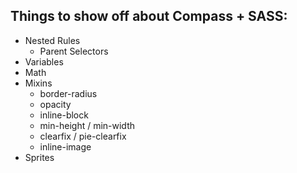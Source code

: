 ## Things to show off about Compass + SASS:

- Nested Rules
	- Parent Selectors
- Variables
- Math
- Mixins
	- border-radius
	- opacity
	- inline-block
	- min-height / min-width
	- clearfix / pie-clearfix
	- inline-image
- Sprites